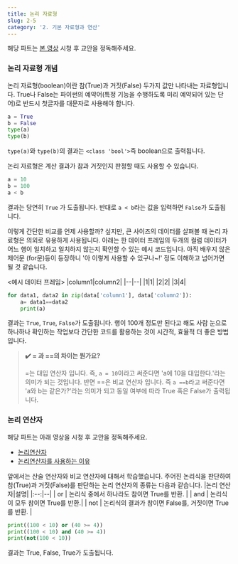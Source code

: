 ```yaml
---
title: 논리 자료형
slug: 2-5
category: '2. 기본 자료형과 연산'
---
```


해당 파트는 [본 영상](https://www.youtube.com/watch?v=lLmZS-l27aw&list=PLGPF8gvWLYypeEoFNTfSHdFL5WRLAfmmm&index=46) 시청 후 교안을 정독해주세요. 

### 논리 자료형 개념
논리 자료형(boolean)이란 참(True)과 거짓(False) 두가지 값만 나타내는 자료형입니다.  True나 False는 파이썬의 예약어(특정 기능을 수행하도록 미리 예약되어 있는 단어)로 반드시 첫글자를 대문자로 사용해야 합니다. 
```python
a = True
b = False
type(a)
type(b)
```
`type(a)`와 `type(b)`의 결과는 `<class 'bool'>`즉 boolean으로 출력됩니다. 

논리 자료형은 계산 결과가 참과 거짓인지 판정할 때도 사용할 수 있습니다. 
```python
a = 10
b = 100
a < b
```
결과는 당연히 `True` 가 도출됩니다. 반대로 `a < b`라는 값을 입력하면 `False`가 도출됩니다. 

이렇게 간단한 비교를 언제 사용할까? 싶지만, 큰 사이즈의 데이터를 살펴볼 때 논리 자료형은 의외로 유용하게 사용됩니다. 아래는 한 데이터 프레임의 두개의 컬럼 데이터가 어느 행이 일치하고 일치하지 않는지 확인할 수 있는 예시 코드입니다. 아직 배우지 않은 제어문 (for문)등이  등장하니 '아 이렇게 사용할 수 있구나~!' 정도 이해하고 넘어가면 될 것 같습니다. 

<예시 데이터 프레임>
|column1|column2|
|--|--|
|1|1|
|2|2|
|3|4|

```python
for data1, data2 in zip(data['column1'], data['column2']):
	a= data1==data2
	print(a)
```
결과는 `True`, `True`, `False`가 도출됩니다. 행이 100개 정도만 된다고 해도 사람 눈으로 하나하나 확인하는 작업보다 간단한 코드를 활용하는 것이 시간적, 효율적 더 좋은 방법입니다. 

> **✔️ = 과 ==의 차이는 뭔가요?**
> 
> =는 대입 연산자 입니다. 즉, `a = 10`이라고 써준다면 'a에 10을 대입한다.'라는 의미가 되는 것입니다. 
> 반면 ==은 비교 연산자 입니다. 즉 `a ==b`라고 써준다면 'a와 b는 같은가?'라는 의미가 되고 동일 여부에 따라 True 혹은 False가 출력됩니다. 

### 논리 연산자 
해당 파트는 아래 영상을 시청 후 교안을 정독해주세요. 

* [논리연산자](https://www.youtube.com/watch?v=zzT6lYYQ3co&list=PLGPF8gvWLYypeEoFNTfSHdFL5WRLAfmmm&index=48)
* [논리연산자를 사용하는 이유](https://www.youtube.com/watch?v=h3bXbjaEymg&list=PLGPF8gvWLYypeEoFNTfSHdFL5WRLAfmmm&index=49) 

앞에서는 산술 연산자와 비교 연산자에 대해서 학습했습니다. 주어진 논리식을 판단하여 참(True)과 거짓(False)를 판단하는 논리 연산자의 종류는 다음과 같습니다. 
|논리 연산자|설명|
|:--:|--|
| or | 논리식 중에서 하나라도 참이면 True를 반환. |
| and | 논리식이 모두 참이면 True를 반환.|
| not | 논리식의 결과가 참이면 False를, 거짓이면 True를 반환. |

```python
print((100 < 10) or (40 >= 4))
print((100 < 10) and (40 >= 4))
print(not(100 < 10))
```
결과는 True, False, True가 도출됩니다. 

